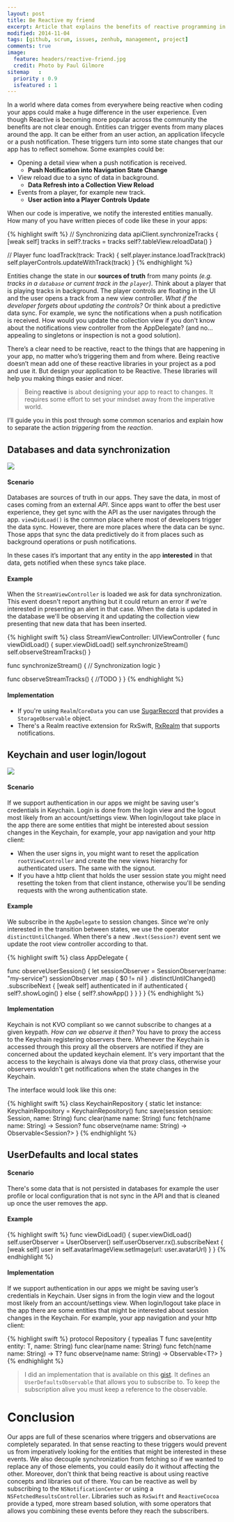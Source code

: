 ```yaml
---
layout: post
title: Be Reactive my friend
excerpt: Article that explains the benefits of reactive programming in the iOS world.
modified: 2014-11-04
tags: [github, scrum, issues, zenhub, management, project]
comments: true
image:
  feature: headers/reactive-friend.jpg
  credit: Photo by Paul Gilmore
sitemap   :
  priority : 0.9
  isfeatured : 1
---
```


In a world where data comes from everywhere being reactive when coding your apps could make a huge difference in the user experience. Even though Reactive is becoming more popular across the community the benefits are not clear enough. Entities can trigger events from many places around the app. It can be either from an user action, an application lifecycle or a push notification. These triggers turn into some state changes that our app has to reflect somehow. Some examples could be:

- Opening a detail view when a push notification is received.
  - **Push Notification into Navigation State Change**
- View reload due to a sync of data in background.
  - **Data Refresh into a Collection View Reload**
- Events from a player, for example new track.
  - **User action into a Player Controls Update**

When our code is imperative, we notify the interested entities manually. How many of you have written pieces of code like these in your apps:

{% highlight swift %}
// Synchronizing data
apiClient.synchronizeTracks { [weak self] tracks in
  self?.tracks = tracks
  self?.tableView.reloadData()
}

// Player
func loadTrack(track: Track) {
  self.player.instance.loadTrack(track)
  self.playerControls.updateWithTrack(track)
}
{% endhighlight %}

Entities change the state in our **sources of truth** from many points *(e.g. tracks in a `database` or current track in the `player`)*. Think about a player that is playing tracks in background. The player controls are floating in the UI and the user opens a track from a new view controller. *What if the developer forgets about updating the controls?* Or think about a predictive data sync. For example, we sync the notifications when a push notification is received. How would you update the collection view if you don't know about the notifications view controller from the AppDelegate? (and no... appealing to singletons or inspection is not a good solution). 

There’s a clear need to be reactive, react to the things that are happening in your app, no matter who’s triggering them and from where. Being reactive doesn’t mean add one of these reactive libraries in your project as a pod and use it. But design your application to be Reactive. These libraries will help you making things easier and nicer.

> Being **reactive** is about designing your app to react to changes. It requires some effort to set your mindset away from the imperative world.

I’ll guide you in this post through some common scenarios and explain how to separate the action *triggering* from the *reaction*.

## Databases and data synchronization

![]({{site.url}}/images/posts/reactive-database.png)

#### Scenario
Databases are sources of truth in our apps. They save the data, in most of cases coming from an external *API*. Since apps want to offer the best user experience, they get sync with the API as the user navigates through the app. `viewDidLoad()` is the common place where most of developers trigger the data sync. However, there are more places where the data can be sync. Those apps that sync the data predictively do it from places such as background operations or push notifications. 

In these cases it’s important that any entity in the app **interested** in that data, gets notified when these syncs take place.

#### Example

When the `StreamViewController` is loaded we ask for data synchronization. This event doesn't report anything but it could return an error if we're interested in presenting an alert in that case. When the data is updated in the database we'll be observing it and updating the collection view presenting that new data that has been inserted.

{% highlight swift %}
class StreamViewController: UIViewController {
  func viewDidLoad() {
    super.viewDidLoad()
    self.synchronizeStream()
    self.observeStreamTracks()
  } 

  func synchronizeStream() {
   // Synchronization logic
  }

  func observeStreamTracks() {
    //TODO
  }
}
{% endhighlight %}

#### Implementation
- If you're using `Realm`/`CoreData` you can use [SugarRecord](https://github.com/pepibumur/sugarrecord) that provides a `StorageObservable` object.
- There's a Realm reactive extension for RxSwift, [RxRealm](https://github.com/RxSwiftCommunity/RxRealm) that supports notifications.

## Keychain and user login/logout

![]({{site.url}}/images/posts/reactive-keychain.png)

#### Scenario

If we support authentication in our apps we might be saving user's credentials in Keychain. Login is done from the login view and the logout most likely from an account/settings view. When login/logout take place in the app there are some entities that might be interested about session changes in the Keychain, for example, your app navigation and your http client:

- When the user signs in, you might want to reset the application `rootViewController` and create the new views hierarchy for authenticated users. The same with the signout.
- If you have a http client that holds the user session state you might need resetting the token from that client instance, otherwise you'll be sending requests with the wrong authentication state.

#### Example

We subscribe in the `AppDelegate` to session changes. Since we're only interested in the transition between states, we use the operator `distinctUntilChanged`. When there's a new `.Next(Session?)` event sent we update the root view controller according to that.

{% highlight swift %}
class AppDelegate {
  
  func observeUserSession() {
     let sessionObserver = SessionObserver(name: "my-service")
     sessionObserver
      .map { $0 != nil }
      .distinctUntilChanged()
      .subscribeNext { [weak self] authenticated in
        if authenticated {
          self?.showLogin()
        } else {
          self?.showApp()
        }
      }
  }
}
{% endhighlight %}

#### Implementation

Keychain is not KVO compliant so we cannot subscribe to changes at a given keypath. *How can we observe it then?* You have to proxy the access to the Keychain registering observers there. Whenever the Keychain is accessed through this proxy all the observers are notified if they are concerned about the updated keychain element.
It's very important that the access to the keychain is always done via that proxy class, otherwise your observers wouldn't get notifications when the state changes in the Keychain.

The interface would look like this one:

{% highlight swift %}
class KeychainRepository {
  static let instance: KeychainRepository = KeychainRepository()
  func save(session session: Session, name: String)
  func clear(name name: String)
  func fetch(name name: String) -> Session?
  func observe(name name: String) -> Observable<Session?> 
}
{% endhighlight %}

## UserDefaults and local states

#### Scenario
There's some data that is not persisted in databases for example the user profile or local configuration that is not sync in the API and that is cleaned up once the user removes the app.


#### Example

{% highlight swift %}
func viewDidLoad() {
  super.viewDidLoad() 
  self.userObserver = UserObserver()
  self.userObserver.rx().subscribeNext { [weak self] user in
    self.avatarImageView.setImage(url: user.avatarUrl)
  }
}
{% endhighlight %}


#### Implementation

If we support authentication in our apps we might be saving user’s credentials in Keychain. User signs in from the login view and the logout most likely from an account/settings view. When login/logout take place in the app there are some entities that might be interested about session changes in the Keychain. For example, your app navigation and your http client:

{% highlight swift %}
protocol Repository {
  typealias T
  func save(entity entity: T, name: String)
  func clear(name name: String)
  func fetch(name name: String) -> T?
  func observe(name name: String) -> Observable<T?> 
}
{% endhighlight %}

> I did an implementation that is available on this [gist](https://gist.github.com/pepibumur/ba7a1b459634ebf29de0772272b8460b). It defines an `UserDefaultsObservable` that allows you to subscribe to. To keep the subscription alive you must keep a reference to the observable.

# Conclusion

Our apps are full of these scenarios where triggers and observations are completely separated. In that sense reacting to these triggers would prevent us from imperatively looking for the entities that might be interested in these events. We also decouple synchronization from fetching so if we wanted to replace any of those elements, you could easily do it without affecting the other. Moreover, don't think that being reactive is about using reactive concepts and libraries out of there. You can be reactive as well by subscribing to the `NSNotificationCenter` or using a `NSFetchedResultsController`. Libraries such as `RxSwift` and `ReactiveCocoa` provide a typed, more stream based solution, with some operators that allows you combining these events before they reach the subscribers.